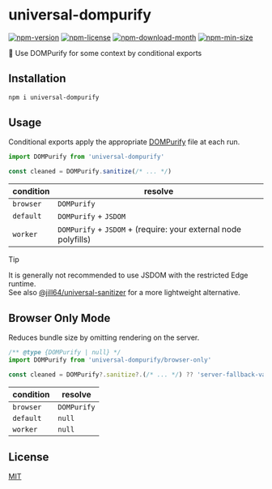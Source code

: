 <!----- BEGIN GHOST DOCS HEADER ----->

# universal-dompurify


<!----- BEGIN GHOST DOCS BADGES ----->
<a href="https://npmjs.com/package/universal-dompurify"><img src="https://img.shields.io/npm/v/universal-dompurify" alt="npm-version" /></a> <a href="https://npmjs.com/package/universal-dompurify"><img src="https://img.shields.io/npm/l/universal-dompurify" alt="npm-license" /></a> <a href="https://npmjs.com/package/universal-dompurify"><img src="https://img.shields.io/npm/dm/universal-dompurify" alt="npm-download-month" /></a> <a href="https://npmjs.com/package/universal-dompurify"><img src="https://img.shields.io/bundlephobia/min/universal-dompurify" alt="npm-min-size" /></a>
<!----- END GHOST DOCS BADGES ----->


💎 Use DOMPurify for some context by conditional exports

<!----- END GHOST DOCS HEADER ----->

## Installation

```sh
npm i universal-dompurify
```

## Usage

Conditional exports apply the appropriate [DOMPurify](https://github.com/cure53/DOMPurify#readme) file at each run.

```js
import DOMPurify from 'universal-dompurify'

const cleaned = DOMPurify.sanitize(/* ... */)
```

| condition | resolve                                                         |
| --------- | --------------------------------------------------------------- |
| `browser` | `DOMPurify`                                                     |
| `default` | `DOMPurify` + `JSDOM`                                           |
| `worker`  | `DOMPurify` + `JSDOM` + (require: your external node polyfills) |

> [!TIP]
> It is generally not recommended to use JSDOM with the restricted Edge runtime.  
> See also [@jill64/universal-sanitizer](https://github.com/jill64/universal-sanitizer) for a more lightweight alternative.

## Browser Only Mode

Reduces bundle size by omitting rendering on the server.

```js
/** @type {DOMPurify | null} */
import DOMPurify from 'universal-dompurify/browser-only'

const cleaned = DOMPurify?.sanitize?.(/* ... */) ?? 'server-fallback-value'
```

| condition | resolve     |
| --------- | ----------- |
| `browser` | `DOMPurify` |
| `default` | `null`      |
| `worker`  | `null`      |

<!----- BEGIN GHOST DOCS FOOTER ----->

## License

[MIT](LICENSE)

<!----- END GHOST DOCS FOOTER ----->

